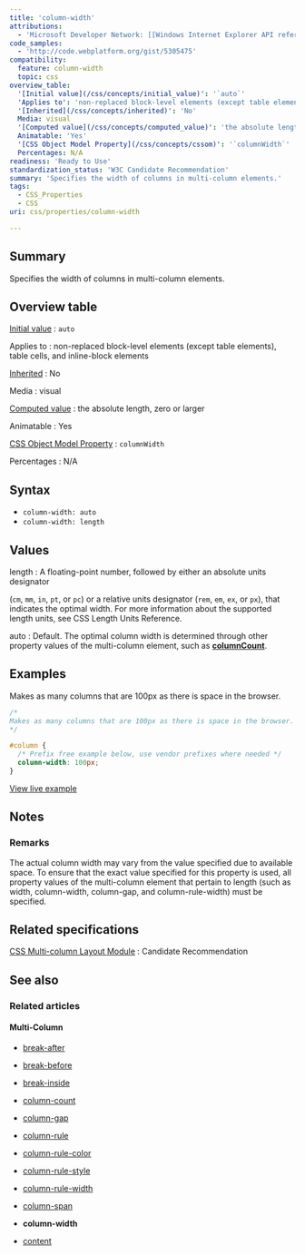```yaml
---
title: 'column-width'
attributions:
  - 'Microsoft Developer Network: [[Windows Internet Explorer API reference](http://msdn.microsoft.com/en-us/library/ie/hh828809%28v=vs.85%29.aspx) Article]'
code_samples:
  - 'http://code.webplatform.org/gist/5305475'
compatibility:
  feature: column-width
  topic: css
overview_table:
  '[Initial value](/css/concepts/initial_value)': '`auto`'
  'Applies to': 'non-replaced block-level elements (except table elements), table cells, and inline-block elements'
  '[Inherited](/css/concepts/inherited)': 'No'
  Media: visual
  '[Computed value](/css/concepts/computed_value)': 'the absolute length, zero or larger'
  Animatable: 'Yes'
  '[CSS Object Model Property](/css/concepts/cssom)': '`columnWidth`'
  Percentages: N/A
readiness: 'Ready to Use'
standardization_status: 'W3C Candidate Recommendation'
summary: 'Specifies the width of columns in multi-column elements.'
tags:
  - CSS_Properties
  - CSS
uri: css/properties/column-width

---
```

## Summary

Specifies the width of columns in multi-column elements.

## Overview table

[Initial value](/css/concepts/initial_value)
:   `auto`

Applies to
:   non-replaced block-level elements (except table elements), table cells, and inline-block elements

[Inherited](/css/concepts/inherited)
:   No

Media
:   visual

[Computed value](/css/concepts/computed_value)
:   the absolute length, zero or larger

Animatable
:   Yes

[CSS Object Model Property](/css/concepts/cssom)
:   `columnWidth`

Percentages
:   N/A

## Syntax

-   `column-width: auto`
-   `column-width: length`

## Values

length
:   A floating-point number, followed by either an absolute units designator

(`cm`, `mm`, `in`, `pt`, or `pc`) or a relative units designator (`rem`, `em`, `ex`, or `px`), that indicates the optimal width. For more information about the supported length units, see CSS Length Units Reference.

auto
:   Default. The optimal column width is determined through other property values of the multi-column element, such as [**columnCount**](/css/properties/column-count).

## Examples

Makes as many columns that are 100px as there is space in the browser.

``` css
/*
Makes as many columns that are 100px as there is space in the browser.
*/

#column {
  /* Prefix free example below, use vendor prefixes where needed */
  column-width: 100px;
}
```

[View live example](http://code.webplatform.org/gist/5305475)

## Notes

### Remarks

The actual column width may vary from the value specified due to available space. To ensure that the exact value specified for this property is used, all property values of the multi-column element that pertain to length (such as width, column-width, column-gap, and column-rule-width) must be specified.

## Related specifications

[CSS Multi-column Layout Module](http://www.w3.org/TR/css3-multicol/)
:   Candidate Recommendation

## See also

### Related articles

#### Multi-Column

-   [break-after](/css/properties/break-after)

-   [break-before](/css/properties/break-before)

-   [break-inside](/css/properties/break-inside)

-   [column-count](/css/properties/column-count)

-   [column-gap](/css/properties/column-gap)

-   [column-rule](/css/properties/column-rule)

-   [column-rule-color](/css/properties/column-rule-color)

-   [column-rule-style](/css/properties/column-rule-style)

-   [column-rule-width](/css/properties/column-rule-width)

-   [column-span](/css/properties/column-span)

-   **column-width**

-   [content](/css/properties/content)
